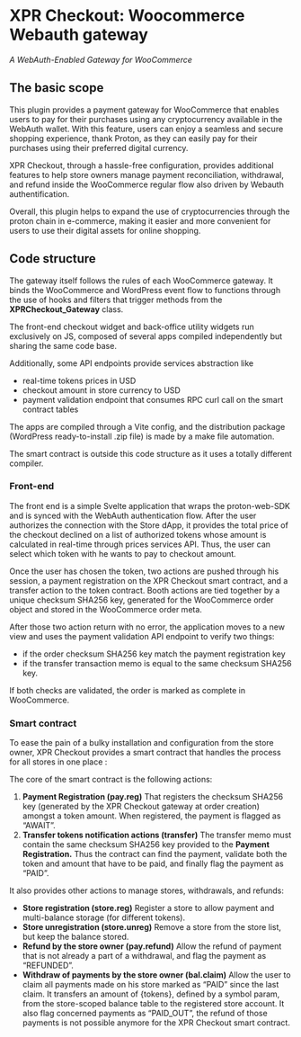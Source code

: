 # XPR Checkout: Woocommerce Webauth gateway
*A WebAuth-Enabled Gateway for WooCommerce*

## The basic scope

This plugin provides a payment gateway for WooCommerce that enables users to pay for their purchases using any cryptocurrency available in the WebAuth wallet. With this feature, users can enjoy a seamless and secure shopping experience, thank Proton, as they can easily pay for their purchases using their preferred digital currency.

XPR Checkout, through a hassle-free configuration, provides additional features to help store owners manage payment reconciliation, withdrawal, and refund inside the WooCommerce regular flow also driven by Webauth authentification. 

Overall, this plugin helps to expand the use of cryptocurrencies through the proton chain in e-commerce, making it easier and more convenient for users to use their digital assets for online shopping.

## Code structure

The gateway itself follows the rules of each WooCommerce gateway. It binds the WooCommerce and WordPress event flow to functions through the use of hooks and filters that trigger methods from the **XPRCheckout_Gateway** class.

The front-end checkout widget and back-office utility widgets run exclusively on JS, composed of several apps compiled independently but sharing the same code base. 

Additionally, some API endpoints provide services abstraction like 

- real-time tokens prices in USD
- checkout amount in store currency to USD
- payment validation endpoint that consumes RPC curl call on the smart contract tables

The apps are compiled through a Vite config, and the distribution package (WordPress ready-to-install .zip file) is made by a make file automation.

The smart contract is outside this code structure as it uses a totally different compiler. 

### Front-end

The front end is a simple Svelte application that wraps the proton-web-SDK and is synced with the WebAuth authentication flow. After the user authorizes the connection with the Store dApp, it provides the total price of the checkout declined on a list of authorized tokens whose amount is calculated in real-time through prices services API. Thus, the user can select which token with he wants to pay to checkout amount.

Once the user has chosen the token, two actions are pushed through his session, a payment registration on the XPR Checkout smart contract, and a transfer action to the token contract. Booth actions are tied together by a unique checksum SHA256 key, generated for the WooCommerce order object and stored in the WooCommerce order meta. 

After those two action return with no error,  the application moves to a new view and uses the payment validation API endpoint to verify two things:  

- if the order checksum SHA256 key match the payment registration key
- if the transfer transaction memo is equal to the same checksum SHA256 key.

If both checks are validated, the order is marked as complete in WooCommerce. 

### Smart contract

To ease the pain of a bulky installation and configuration from the store owner, XPR Checkout provides a smart contract that handles the process for all stores in one place :

The core of the smart contract is the following actions: 

1. **Payment Registration (pay.reg)** 
That registers the checksum SHA256 key (generated by the XPR Checkout gateway at order creation) amongst a token amount. When registered, the payment is flagged as “AWAIT”. 
2. **Transfer tokens notification actions (transfer)**
The transfer memo must contain the same checksum SHA256 key provided to the **Payment Registration.** Thus the contract can find the payment, validate both the token and amount that have to be paid, and finally flag the payment as “PAID”.

It also provides other actions to manage stores, withdrawals, and refunds:

- **Store registration (store.reg)**
Register a store to allow payment and multi-balance storage (for different tokens).
- **Store unregistration (store.unreg)**
Remove a store from the store list, but keep the balance stored.
- **Refund by the store owner (pay.refund)**
Allow the refund of payment that is not already a part of a withdrawal, and flag the payment as “REFUNDED”.
- **Withdraw of payments by the store owner (bal.claim)**
Allow the user to claim all payments made on his store marked as “PAID” since the last claim. It transfers an amount of {tokens}, defined by a symbol param, from the store-scoped balance table to the registered store account. It also flag concerned payments as “PAID_OUT”, the refund of those payments is not possible anymore for the XPR Checkout smart contract.


